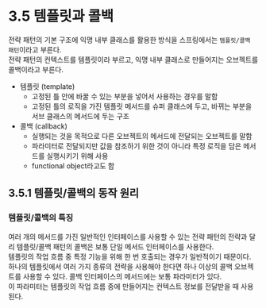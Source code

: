 # 3.5 템플릿과 콜백

전략 패턴의 기본 구조에 익명 내부 클래스를 활용한 방식을 스프링에서는 `템플릿/콜백 패턴`이라고 부른다.  
전략 패턴의 컨텍스트를 템플릿이라 부르고, 익명 내부 클래스로 만들어지는 오브젝트를 콜백이라고 부른다.

- 템플릿 (template)
  - 고정된 틀 안에 바꿀 수 있는 부분을 넣어서 사용하는 경우를 말함
  - 고정된 틀의 로직을 가진 템플릿 메서드를 슈퍼 클래스에 두고, 바뀌는 부분을 서브 클래스의 메서드에 두는 구조
- 콜백 (callback)
  - 실행되는 것을 목적으로 다른 오브젝트의 메서드에 전달되는 오브젝트를 말함
  - 파라미터로 전달되지만 값을 참조하기 위한 것이 아니라 특정 로직을 담은 메서드를 실행시키기 위해 사용
  - functional object라고도 함

## 3.5.1 템플릿/콜백의 동작 원리

### 템플릿/콜백의 특징

여러 개의 메서드를 가진 일반적인 인터페이스를 사용할 수 있는 전략 패턴의 전략과 달리 템플릿/콜백 패턴의 콜백은 보통 단일 메서드 인터페이스를 사용한다.  
템플릿의 작업 흐름 중 특정 기능을 위해 한 번 호출되는 경우가 일반적이기 때문이다.  
하나의 템플릿에서 여러 가지 종류의 전략을 사용해야 한다면 하나 이상의 콜백 오브젝트를 사용할 수 있다.
콜백 인터페이스의 메서드에는 보통 파라미터가 있다.  
이 파라미터는 템플릿의 작업 흐름 중에 만들어지는 컨텍스트 정보를 전달받을 때 사용된다.
